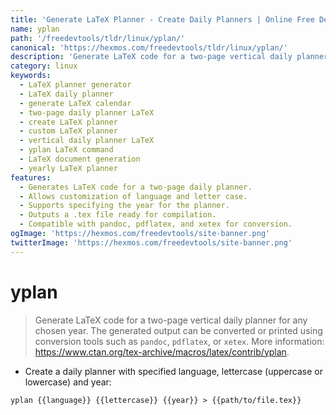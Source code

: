 ```yaml
---
title: 'Generate LaTeX Planner - Create Daily Planners | Online Free DevTools by Hexmos'
name: yplan
path: '/freedevtools/tldr/linux/yplan/'
canonical: 'https://hexmos.com/freedevtools/tldr/linux/yplan/'
description: 'Generate LaTeX code for a two-page vertical daily planner with yplan. Customize language, lettercase, and year. Free online tool, no registration required.'
category: linux
keywords:
  - LaTeX planner generator
  - LaTeX daily planner
  - generate LaTeX calendar
  - two-page daily planner LaTeX
  - create LaTeX planner
  - custom LaTeX planner
  - vertical daily planner LaTeX
  - yplan LaTeX command
  - LaTeX document generation
  - yearly LaTeX planner
features:
  - Generates LaTeX code for a two-page daily planner.
  - Allows customization of language and letter case.
  - Supports specifying the year for the planner.
  - Outputs a .tex file ready for compilation.
  - Compatible with pandoc, pdflatex, and xetex for conversion.
ogImage: 'https://hexmos.com/freedevtools/site-banner.png'
twitterImage: 'https://hexmos.com/freedevtools/site-banner.png'
---
```


# yplan

> Generate LaTeX code for a two-page vertical daily planner for any chosen year.
> The generated output can be converted or printed using conversion tools such as `pandoc`, `pdflatex`, or `xetex`.
> More information: <https://www.ctan.org/tex-archive/macros/latex/contrib/yplan>.

- Create a daily planner with specified language, lettercase (uppercase or lowercase) and year:

`yplan {{language}} {{lettercase}} {{year}} > {{path/to/file.tex}}`
